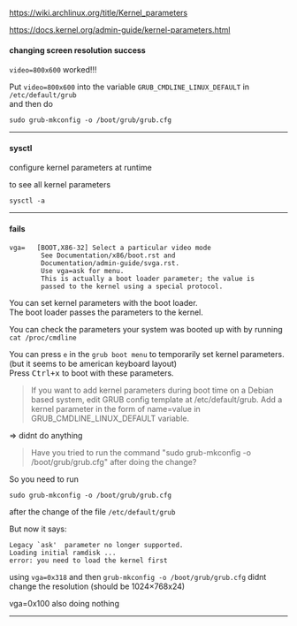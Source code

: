 https://wiki.archlinux.org/title/Kernel_parameters

https://docs.kernel.org/admin-guide/kernel-parameters.html



#### changing screen resolution success

`video=800x600` worked!!!

Put `video=800x600` into the variable `GRUB_CMDLINE_LINUX_DEFAULT` in `/etc/default/grub`\
and then do
```
sudo grub-mkconfig -o /boot/grub/grub.cfg
```
***
#### sysctl

configure kernel parameters at runtime

to see all kernel parameters
```
sysctl -a
```

***

#### fails
```
vga=   [BOOT,X86-32] Select a particular video mode
        See Documentation/x86/boot.rst and
        Documentation/admin-guide/svga.rst.
        Use vga=ask for menu.
        This is actually a boot loader parameter; the value is
        passed to the kernel using a special protocol.
```

You can set kernel parameters with the boot loader.\
The boot loader passes the parameters to the kernel.

You can check the parameters your system was booted up with by running `cat /proc/cmdline`

You can press `e` in the `grub boot menu` to temporarily set kernel parameters.\
(but it seems to be american keyboard layout)\
Press <kbd>Ctrl+x</kbd> to boot with these parameters.

> If you want to add kernel parameters during boot time on a Debian based system, edit GRUB config template at /etc/default/grub.
Add a kernel parameter in the form of name=value in GRUB_CMDLINE_LINUX_DEFAULT variable.

=> didnt do anything

> Have you tried to run the command "sudo grub-mkconfig -o /boot/grub/grub.cfg" after doing the change?

So you need to run
```
sudo grub-mkconfig -o /boot/grub/grub.cfg
```
after the change of the file `/etc/default/grub`

But now it says:
```
Legacy `ask'  parameter no longer supported.
Loading initial ramdisk ...
error: you need to load the kernel first
```

using `vga=0x318` and then `grub-mkconfig -o /boot/grub/grub.cfg` didnt change the resolution (should be 1024×768x24)

vga=0x100 also doing nothing

***

